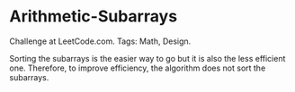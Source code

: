 # Arithmetic-Subarrays
Challenge at LeetCode.com. Tags: Math, Design.

Sorting the subarrays is the easier way to go but it is also the less efficient one. 
Therefore, to improve efficiency, the algorithm does not sort the subarrays.
